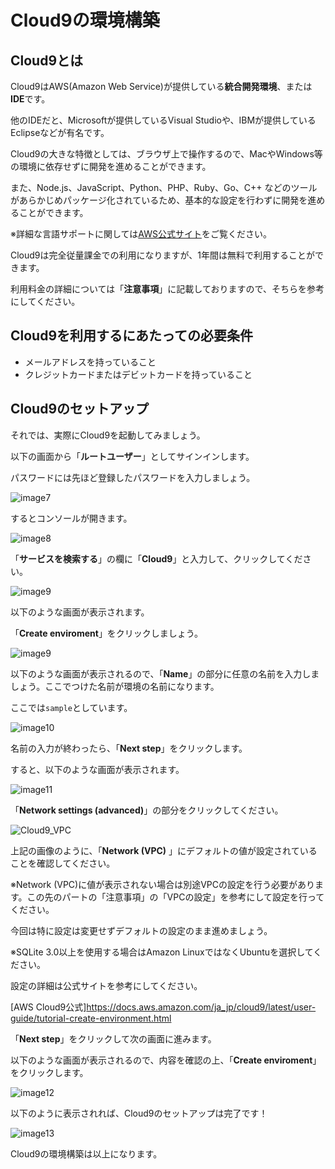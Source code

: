 # Cloud9の環境構築

## Cloud9とは

Cloud9はAWS(Amazon Web Service)が提供している**統合開発環境**、または**IDE**です。

他のIDEだと、Microsoftが提供しているVisual Studioや、IBMが提供しているEclipseなどが有名です。

Cloud9の大きな特徴としては、ブラウザ上で操作するので、MacやWindows等の環境に依存せずに開発を進めることができます。

また、Node.js、JavaScript、Python、PHP、Ruby、Go、C++ などのツールがあらかじめパッケージ化されているため、基本的な設定を行わずに開発を進めることができます。

※詳細な言語サポートに関しては[AWS公式サイト](https://docs.aws.amazon.com/ja_jp/cloud9/latest/user-guide/language-support.html)をご覧ください。

Cloud9は完全従量課金での利用になりますが、1年間は無料で利用することができます。

利用料金の詳細については「**注意事項**」に記載しておりますので、そちらを参考にしてください。

## Cloud9を利用するにあたっての必要条件
- メールアドレスを持っていること
- クレジットカードまたはデビットカードを持っていること

## Cloud9のセットアップ

それでは、実際にCloud9を起動してみましょう。

以下の画面から「**ルートユーザー**」としてサインインします。

パスワードには先ほど登録したパスワードを入力しましょう。

![image7](https://i.gyazo.com/4fe65dcf74dce6edf0e72f97a6fbc6ea.png)

するとコンソールが開きます。

![image8](https://i.gyazo.com/d7069b2e2955ce905fa52471bba2294b.png)

「**サービスを検索する**」の欄に「**Cloud9**」と入力して、クリックしてください。

![image9](https://i.gyazo.com/a2b4d888aff89fd57e73222e2b0c9733.png)

以下のような画面が表示されます。

「**Create enviroment**」をクリックしましょう。

![image9](https://i.gyazo.com/f65985d901e747ae74fe8a590a6dd9a6.png)

以下のような画面が表示されるので、「**Name**」の部分に任意の名前を入力しましょう。ここでつけた名前が環境の名前になります。

ここでは`sample`としています。

![image10](https://i.gyazo.com/7768910013f2bdb2ecbc71d4a68d89a9.png)

名前の入力が終わったら、「**Next step**」をクリックします。

すると、以下のような画面が表示されます。

![image11](https://i.gyazo.com/90dbf75d7039cad2561ac766356a0eab.png)

「**Network settings (advanced)**」の部分をクリックしてください。

![Cloud9_VPC](https://i.gyazo.com/6a9c46b6124e929c945b6a8c09912fc3.png)

上記の画像のように、「**Network (VPC)** 」にデフォルトの値が設定されていることを確認してください。

※Network (VPC)に値が表示されない場合は別途VPCの設定を行う必要があります。この先のパートの「注意事項」の「VPCの設定」を参考にして設定を行ってください。

今回は特に設定は変更せずデフォルトの設定のまま進めましょう。

※SQLite 3.0以上を使用する場合はAmazon LinuxではなくUbuntuを選択してください。

設定の詳細は公式サイトを参考にしてください。

[AWS Cloud9公式]https://docs.aws.amazon.com/ja_jp/cloud9/latest/user-guide/tutorial-create-environment.html


「**Next step**」をクリックして次の画面に進みます。

以下のような画面が表示されるので、内容を確認の上、「**Create enviroment**」をクリックします。

![image12](https://i.gyazo.com/90c3fcf2f486c07636190dc2b2d0328b.png)

以下のように表示されれば、Cloud9のセットアップは完了です！

![image13](https://i.gyazo.com/111a4e03ce2bbf1584fb53fd8add75b8.png)

Cloud9の環境構築は以上になります。
